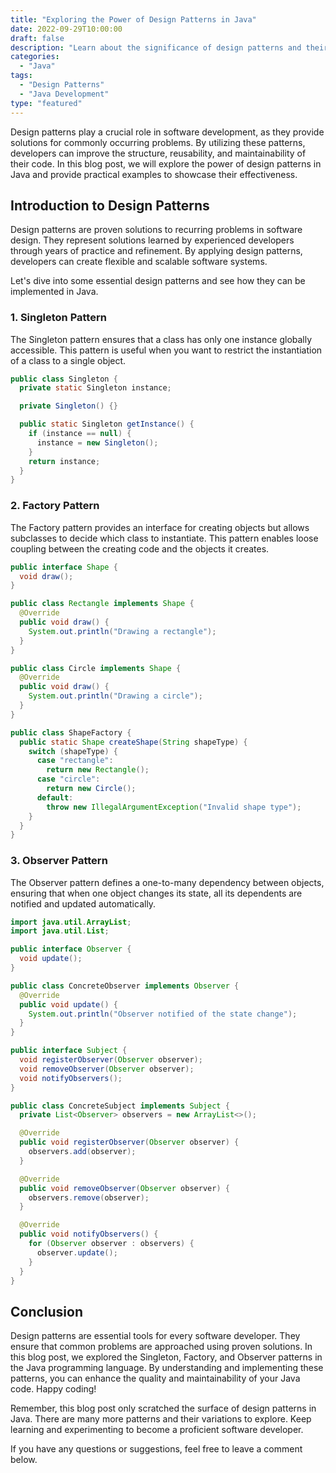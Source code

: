 ```yaml
--- 
title: "Exploring the Power of Design Patterns in Java"
date: 2022-09-29T10:00:00
draft: false
description: "Learn about the significance of design patterns and their implementation in Java."
categories:
  - "Java"
tags:
  - "Design Patterns"
  - "Java Development"
type: "featured"
---
```


Design patterns play a crucial role in software development, as they provide solutions for commonly occurring problems. By utilizing these patterns, developers can improve the structure, reusability, and maintainability of their code. In this blog post, we will explore the power of design patterns in Java and provide practical examples to showcase their effectiveness.

## Introduction to Design Patterns

Design patterns are proven solutions to recurring problems in software design. They represent solutions learned by experienced developers through years of practice and refinement. By applying design patterns, developers can create flexible and scalable software systems.

Let's dive into some essential design patterns and see how they can be implemented in Java.

### 1. Singleton Pattern

The Singleton pattern ensures that a class has only one instance globally accessible. This pattern is useful when you want to restrict the instantiation of a class to a single object.

```java
public class Singleton {
  private static Singleton instance;

  private Singleton() {}

  public static Singleton getInstance() {
    if (instance == null) {
      instance = new Singleton();
    }
    return instance;
  }
}
```

### 2. Factory Pattern

The Factory pattern provides an interface for creating objects but allows subclasses to decide which class to instantiate. This pattern enables loose coupling between the creating code and the objects it creates.

```java
public interface Shape {
  void draw();
}

public class Rectangle implements Shape {
  @Override
  public void draw() {
    System.out.println("Drawing a rectangle");
  }
}

public class Circle implements Shape {
  @Override
  public void draw() {
    System.out.println("Drawing a circle");
  }
}

public class ShapeFactory {
  public static Shape createShape(String shapeType) {
    switch (shapeType) {
      case "rectangle":
        return new Rectangle();
      case "circle":
        return new Circle();
      default:
        throw new IllegalArgumentException("Invalid shape type");
    }
  }
} 
```

### 3. Observer Pattern

The Observer pattern defines a one-to-many dependency between objects, ensuring that when one object changes its state, all its dependents are notified and updated automatically.

```java
import java.util.ArrayList;
import java.util.List;

public interface Observer {
  void update();
}

public class ConcreteObserver implements Observer {
  @Override
  public void update() {
    System.out.println("Observer notified of the state change");
  }
}

public interface Subject {
  void registerObserver(Observer observer);
  void removeObserver(Observer observer);
  void notifyObservers();
}

public class ConcreteSubject implements Subject {
  private List<Observer> observers = new ArrayList<>();

  @Override
  public void registerObserver(Observer observer) {
    observers.add(observer);
  }

  @Override
  public void removeObserver(Observer observer) {
    observers.remove(observer);
  }

  @Override
  public void notifyObservers() {
    for (Observer observer : observers) {
      observer.update();
    }
  }
}
```

## Conclusion

Design patterns are essential tools for every software developer. They ensure that common problems are approached using proven solutions. In this blog post, we explored the Singleton, Factory, and Observer patterns in the Java programming language. By understanding and implementing these patterns, you can enhance the quality and maintainability of your Java code. Happy coding!

Remember, this blog post only scratched the surface of design patterns in Java. There are many more patterns and their variations to explore. Keep learning and experimenting to become a proficient software developer.

If you have any questions or suggestions, feel free to leave a comment below.
